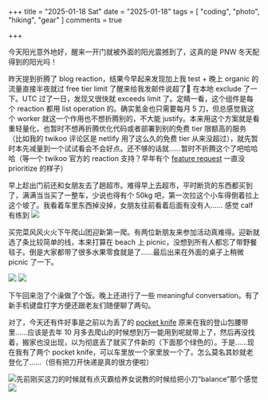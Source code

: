 +++
title = "2025-01-18 Sat"
date = "2025-01-18"
tags = [
    "coding",
    "photo",
    "hiking",
    "gear"
]
comments = true

+++

今天阳光意外地好，醒来一开门就被外面的阳光震撼到了，这真的是 PNW 冬天配得到的阳光吗！

昨天提到折腾了 blog reaction，结果今早起来发现加上我 test + 晚上 organic 的流量直接半夜就过 free tier limit 了醒来给我发邮件说超了🤣 在本地 exclude 了一下。UTC 过了一日，发现又很快就 exceeds limit 了。定睛一看，这个组件是每个 reaction 都用 list operation 的。确实氪金也只需要每月 5 刀，但总感觉我这个 worker 就这一个作用也不想折腾别的，不大能 justify。本来用这个方案就是看重轻量化，也暂时不想再折腾优化代码或者部署到别的免费 tier 限额高的服务（比如我的 twikoo 评论区是 netlify 用了这么久的免费 tier 从来没超过），就先暂时本先减量到一个试试看会不会好点。还不够的话就……暂时不折腾这个了吧哈哈哈（等一个 twikoo 官方的 reaction 支持？早年有个 [feature request](https://github.com/twikoojs/twikoo/issues/577) 一直没 prioritize 的样子）

早上趁出门前还和女朋友去了趟超市。难得早上去超市，平时断货的东西都买到了，满满当当买了一整车，少说也得有个 50kg 吧，第一次拉这个小车得倒着拉上这个坡了。我看着车里东西掉没掉，女朋友往前看着后面有没有人…… 感觉 calf 有练到
![](https://media.douchi.space/douchi/media_attachments/files/113/853/415/233/927/009/original/9c87d4842bd6a21e.jpg)

买完菜风风火火下午爬山团迎新第一爬。有两位新朋友来参加活动真难得。迎新就选了条比较简单的线，本来打算在 beach 上 picnic，没想到所有人都忘了带野餐毯子。倒是大家都带了很多水果零食就是了……最后出来在外面的桌子上稍微 picnic 了一下。 

![](https://media.douchi.space/douchi/media_attachments/files/113/853/163/098/610/551/original/921047f77f46b9c1.jpg)
![](https://media.douchi.space/douchi/media_attachments/files/113/853/162/987/432/103/original/6bc0498ed2597350.jpg)

下午回来泡了个澡做了个饭。晚上还进行了一些 meaningful conversation。有了新手机键盘打字方便还跟老友们随便聊了两句。

对了，今天还有件好事是之前以为丢了的 [pocket knife](https://amzn.to/3qZmZyI) 原来在我的登山包腰带里……应该是去年 10 月多去爬山的时候想到万一能用到呢就带上了，然后再没找着，搬家也没出现，以为彻底丢了就买了件新的（下面那个绿色的）。于是……现在我有了两个 pocket knife，可以车里放一个家里放一个了。怎么莫名其妙就老登化了……（但有把刀开快递是真的很方便啦）

![先前刚买这刀的时候就有点灭霸给养女说教的时候给把小刀“balance”那个感觉](https://douchi.sfo3.digitaloceanspaces.com/blog-scw/2022/04/DSC03294-01-1024x683.jpeg)
![](https://media.douchi.space/douchi/media_attachments/files/113/854/242/527/763/605/original/54c237c24a2dc842.png)